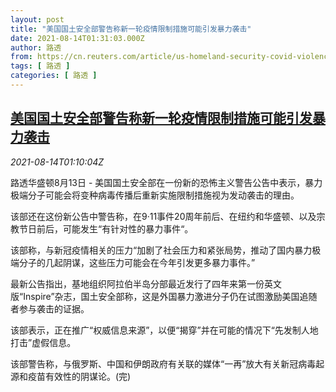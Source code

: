 ```yaml
---
layout: post
title: "美国国土安全部警告称新一轮疫情限制措施可能引发暴力袭击"
date: 2021-08-14T01:31:03.000Z
author: 路透
from: https://cn.reuters.com/article/us-homeland-security-covid-violence-0814-idCNKBS2FF013
tags: [ 路透 ]
categories: [ 路透 ]
---
```

<!--1628904663000-->
[美国国土安全部警告称新一轮疫情限制措施可能引发暴力袭击](https://cn.reuters.com/article/us-homeland-security-covid-violence-0814-idCNKBS2FF013)
------

<div>
<div><i>2021-08-14T01:10:04Z</i></div><p>路透华盛顿8月13日 - 美国国土安全部在一份新的恐怖主义警告公告中表示，暴力极端分子可能会将变种病毒传播后重新实施限制措施视为发动袭击的理由。</p><p>该部还在这份新公告中警告称，在9·11事件20周年前后、在纽约和华盛顿、以及宗教节日前后，可能发生“有针对性的暴力事件“。</p><p>该部称，与新冠疫情相关的压力“加剧了社会压力和紧张局势，推动了国内暴力极端分子的几起阴谋，这些压力可能会在今年引发更多暴力事件。”</p><p>最新公告指出，基地组织阿拉伯半岛分部最近发行了四年来第一份英文版“Inspire”杂志，国土安全部称，这是外国暴力激进分子仍在试图激励美国追随者参与袭击的证据。</p><p>该部表示，正在推广“权威信息来源”，以便“揭穿”并在可能的情况下“先发制人地打击”虚假信息。</p><p>该部警告称，与俄罗斯、中国和伊朗政府有关联的媒体“一再”放大有关新冠病毒起源和疫苗有效性的阴谋论。(完)</p>
</div>
